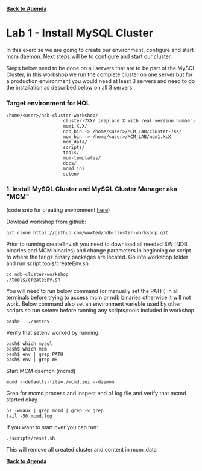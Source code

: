 **[Back to Agenda](./../README.md)**

# Lab 1 - Install MySQL Cluster

In this exercise we are going to create our environment, configure and start mcm daemon. Next steps will be to configure and start our cluster.

Steps below need to be done on all servers that are to be part of the MySQL Cluster, in this workshop we run the complete cluster on one server but for a production environment you would need at least 3 servers and need to do the installation as described below on all 3 servers.

### Target environment for HOL
```
/home/<user>/ndb-cluster-workshop/
                     cluster-7XX/ (replace X with real version number)
                     mcm1.X.X/
                     ndb_bin -> /home/<user>/MCM_LAB/cluster-7XX/
                     mcm_bin -> /home/<user>/MCM_LAB/mcm1.X.X
                     mcm_data/
                     scripts/
                     tools/
                     mcm-templates/
                     docs/
                     mcmd.ini
                     setenv
```

### 1. Install MySQL Cluster and MySQL Cluster Manager aka "MCM"
(code snip for creating environment [here](https://gist.github.com/wwwted/62406be3a6863d28534e1dbf3249b396))

Dowload workshop from github:
```
git clone https://github.com/wwwted/ndb-cluster-workshop.git
```
Prior to running createEnv.sh you need to download all needed SW (NDB binaries and MCM binaries) and change parameters in beginning oc script to where the tar.gz binary packages are located.
Go into workshop folder and run script tools/createEnv.sh
```
cd ndb-cluster-workshop
./tools/createEnv.sh
```
You will need to run below command (or manually set the PATH) in all terminals before trying to access mcm or ndb binaries otherwice it will not work. Below command also set an environment varieble used by other scripts so run setenv before running any scripts/tools included in workshop.
```
bash> . ./setenv
```

Verify that setenv worked by running:
```
bash$ which mysql
bash$ which mcm
bash$ env | grep PATH
bash$ env | grep WS
```

Start MCM daemon (mcmd)
```
mcmd --defaults-file=./mcmd.ini --daemon
```

Grep for mcmd process and inspect end of log file and verify that mcmd started okay.
```
ps -wwaux | grep mcmd | grep -v grep
tail -50 mcmd.log
```

If you want to start over you can run:
```
./scripts/reset.sh
```
This will remove all created cluster and content in mcm_data

**[Back to Agenda](./../README.md)**
